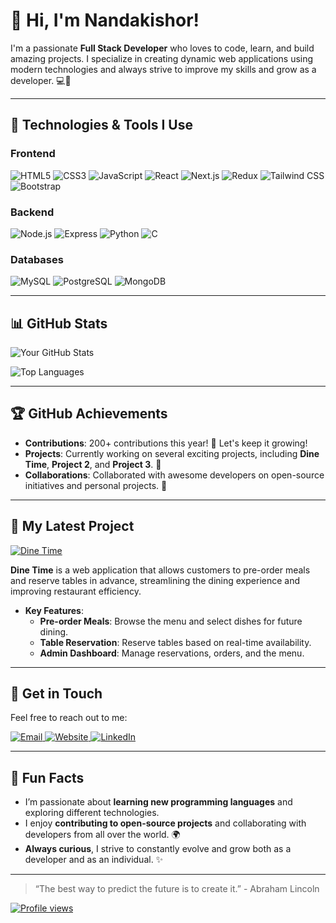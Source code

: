 # 👋 Hi, I'm Nandakishor!

I'm a passionate **Full Stack Developer** who loves to code, learn, and build amazing projects. I specialize in creating dynamic web applications using modern technologies and always strive to improve my skills and grow as a developer. 💻🚀

---

## 🔧 Technologies & Tools I Use

### Frontend
![HTML5](https://img.shields.io/badge/-HTML5-FF6A00?style=flat&logo=html5&logoColor=white)
![CSS3](https://img.shields.io/badge/-CSS3-1572B6?style=flat&logo=css3&logoColor=white)
![JavaScript](https://img.shields.io/badge/-JavaScript-F7DF1E?style=flat&logo=javascript&logoColor=black)
![React](https://img.shields.io/badge/-React-61DAFB?style=flat&logo=react&logoColor=black)
![Next.js](https://img.shields.io/badge/-Next.js-000000?style=flat&logo=next.js&logoColor=white)
![Redux](https://img.shields.io/badge/-Redux-764ABC?style=flat&logo=redux&logoColor=white)
![Tailwind CSS](https://img.shields.io/badge/-Tailwind%20CSS-06B6D4?style=flat&logo=tailwind-css&logoColor=white)
![Bootstrap](https://img.shields.io/badge/-Bootstrap-7952B3?style=flat&logo=bootstrap&logoColor=white)

### Backend
![Node.js](https://img.shields.io/badge/-Node.js-339933?style=flat&logo=node.js&logoColor=white)
![Express](https://img.shields.io/badge/-Express-000000?style=flat&logo=express&logoColor=white)
![Python](https://img.shields.io/badge/-Python-3776AB?style=flat&logo=python&logoColor=white)
![C](https://img.shields.io/badge/-C-A8B9CC?style=flat&logo=c&logoColor=black)

### Databases
![MySQL](https://img.shields.io/badge/-MySQL-4479A1?style=flat&logo=mysql&logoColor=white)
![PostgreSQL](https://img.shields.io/badge/-PostgreSQL-336791?style=flat&logo=postgresql&logoColor=white)
![MongoDB](https://img.shields.io/badge/-MongoDB-47A248?style=flat&logo=mongodb&logoColor=white)

---

## 📊 GitHub Stats

![Your GitHub Stats](https://github-readme-stats.vercel.app/api?username=SilentCodeSage&show_icons=true&hide_title=true&count_private=true&hide=prs&theme=radical)

![Top Languages](https://github-readme-stats.vercel.app/api/top-langs/?username=SilentCodeSage&layout=compact&theme=radical)

---

## 🏆 GitHub Achievements

- **Contributions**: 200+ contributions this year! 🎉 Let's keep it growing!
- **Projects**: Currently working on several exciting projects, including **Dine Time**, **Project 2**, and **Project 3**. 🚀
- **Collaborations**: Collaborated with awesome developers on open-source initiatives and personal projects. 🤝

---

## 🚀 My Latest Project

[![Dine Time](https://img.shields.io/badge/Project-Dine%20Time-green?style=for-the-badge)](https://github.com/yourusername/dine-time)

**Dine Time** is a web application that allows customers to pre-order meals and reserve tables in advance, streamlining the dining experience and improving restaurant efficiency.

- **Key Features**:
  - **Pre-order Meals**: Browse the menu and select dishes for future dining.
  - **Table Reservation**: Reserve tables based on real-time availability.
  - **Admin Dashboard**: Manage reservations, orders, and the menu.

---

## 📧 Get in Touch

Feel free to reach out to me:

<div>
  <!-- Email Icon -->
  <a href="mailto:nandunandakishor345@gmail.com" target="_blank">
    <img src="https://img.shields.io/badge/-Email-%23D44638?style=for-the-badge&logo=gmail&logoColor=white" alt="Email"/>
  </a>

  <!-- Website Icon -->
  <a href="https://silentcodesage.github.io/PersonalWebsite/" target="_blank">
    <img src="https://img.shields.io/badge/-Website-%230A74D8?style=for-the-badge&logo=google-chrome&logoColor=white" alt="Website"/>
  </a>

  <!-- LinkedIn Icon -->
  <a href="https://www.linkedin.com/in/nandakishor-a-s-3b765a23a/" target="_blank">
    <img src="https://img.shields.io/badge/-LinkedIn-%230A66C2?style=for-the-badge&logo=linkedin&logoColor=white" alt="LinkedIn"/>
  </a>
</div>

---

## 🎉 Fun Facts

- I’m passionate about **learning new programming languages** and exploring different technologies.
- I enjoy **contributing to open-source projects** and collaborating with developers from all over the world. 🌍
- **Always curious**, I strive to constantly evolve and grow both as a developer and as an individual. ✨

---

> “The best way to predict the future is to create it.” - Abraham Lincoln

[![Profile views](https://komarev.com/ghpvc/?username=SilentCodeSage)](https://github.com/SilentCodeSage)
